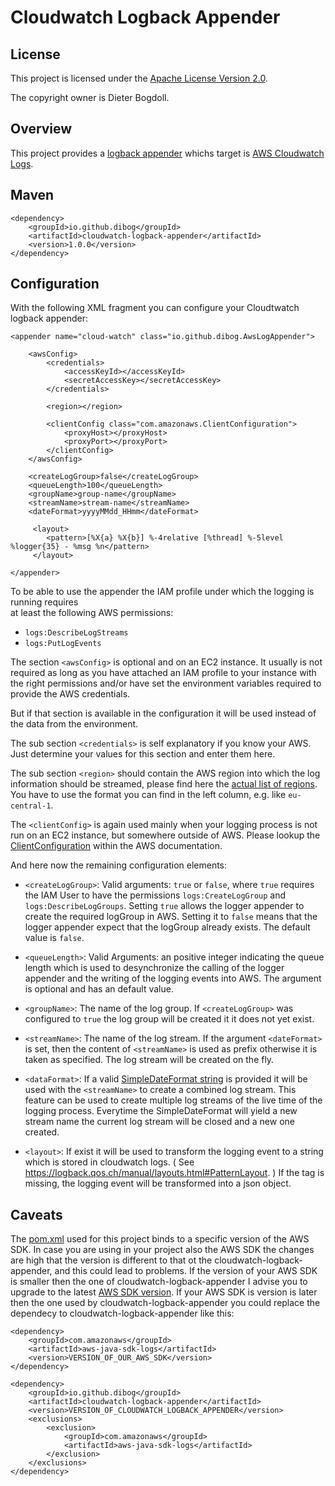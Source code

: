 Cloudwatch Logback Appender
===========================

## License

This project is licensed under the [Apache License Version 2.0](https://www.apache.org/licenses/LICENSE-2.0.html).

The copyright owner is Dieter Bogdoll.

## Overview
This project provides a [logback appender](https://logback.qos.ch/) whichs target is [AWS Cloudwatch Logs](https://docs.aws.amazon.com/AmazonCloudWatch/latest/logs/WhatIsCloudWatchLogs.html).

## Maven

    <dependency>
        <groupId>io.github.dibog</groupId>
        <artifactId>cloudwatch-logback-appender</artifactId>
        <version>1.0.0</version>
    </dependency>

## Configuration
With the following XML fragment you can configure your Cloudtwatch logback appender:

    <appender name="cloud-watch" class="io.github.dibog.AwsLogAppender">

        <awsConfig>
            <credentials>
                <accessKeyId></accessKeyId>
                <secretAccessKey></secretAccessKey>
            </credentials>

            <region></region>

            <clientConfig class="com.amazonaws.ClientConfiguration">
                <proxyHost></proxyHost>
                <proxyPort></proxyPort>
            </clientConfig>
        </awsConfig>

        <createLogGroup>false</createLogGroup>
        <queueLength>100</queueLength>
        <groupName>group-name</groupName>
        <streamName>stream-name</streamName>
        <dateFormat>yyyyMMdd_HHmm</dateFormat>
        
         <layout>
            <pattern>[%X{a} %X{b}] %-4relative [%thread] %-5level %logger{35} - %msg %n</pattern>
         </layout>

    </appender>
    
To be able to use the appender the IAM profile under which the logging is running requires    
at least the following AWS permissions:
* ``logs:DescribeLogStreams``
* ``logs:PutLogEvents``

The section ``<awsConfig>`` is optional and on an EC2 instance. It usually is not required as long
as you have attached an IAM profile to your instance with the right permissions and/or have
set the environment variables required to provide the AWS credentials.

But if that section is available in the configuration it will be used instead of the data
from the environment.

The sub section ``<credentials>`` is self explanatory if you know your AWS. Just determine your values for this 
section and enter them here.

The sub section ``<region>`` should contain the AWS region into which the log information
should be streamed, please find here the [actual list of regions](https://docs.aws.amazon.com/AWSEC2/latest/UserGuide/using-regions-availability-zones.html#available_regions).
You have to use the format you can find in the left column, e.g. like ``eu-central-1``.

The ``<clientConfig>`` is again used mainly when your logging process is not run on an EC2 instance,
but somewhere outside of AWS. Please lookup the [ClientConfiguration](https://docs.aws.amazon.com/AWSJavaSDK/latest/javadoc/com/amazonaws/ClientConfiguration.html) within the AWS documentation.

And here now the remaining configuration elements:

* ``<createLogGroup>``: Valid arguments: ``true`` or ``false``, where ``true`` requires the IAM User to have 
the permissions ``logs:CreateLogGroup`` and ``logs:DescribeLogGroups``. Setting ``true`` allows the logger appender
to create the required logGroup in AWS. Setting it to ``false`` means that the logger appender expect
that the logGroup already exists. The default value is ``false``.

* ``<queueLength>``: Valid Arguments: an positive integer indicating the queue length which is used 
to desynchronize the calling of the logger appender and the writing of the logging events into AWS.
The argument is optional and has an default value.

* ``<groupName>``: The name of the log group. If ``<createLogGroup>`` was configured to ``true`` the log group
will be created it it does not yet exist. 

* ``<streamName>``: The name of the log stream. If the argument ``<dateFormat>`` is set, then the
content of ``<streamName>`` is used as prefix otherwise it is taken as specified. The log stream will
be created on the fly. 

* ``<dataFormat>``: If a valid [SimpleDateFormat string](https://docs.oracle.com/javase/7/docs/api/java/text/SimpleDateFormat.html) is
provided it will be used with the ``<streamName>`` to create a combined log stream. This feature
can be used to create multiple log streams of the live time of the logging process. Everytime the
SimpleDateFormat will yield a new stream name the current log stream will be closed and a new
one created.

* ``<layout>``: If exist it will be used to transform the logging event to a string which is stored in cloudwatch logs.
( See https://logback.qos.ch/manual/layouts.html#PatternLayout. ) 
If the tag is missing, the logging event will be transformed into a json object.


## Caveats

The [pom.xml](pom.xml) used for this project binds to a specific version of the AWS SDK.
In case you are using in your project also the AWS SDK the changes are high that the
version is different to that ot the cloudwatch-logback-appender, and this could lead to problems.
If the version of your AWS SDK is smaller then the one of cloudwatch-logback-appender I advise 
you to upgrade to the latest [AWS SDK version](https://mvnrepository.com/artifact/com.amazonaws/aws-java-sdk).
If your AWS SDK is version is later then the one used by cloudwatch-logback-appender you could
replace the dependecy to cloudwatch-logback-appender like this:

    <dependency>
        <groupId>com.amazonaws</groupId>
        <artifactId>aws-java-sdk-logs</artifactId>
        <version>VERSION_OF_OUR_AWS_SDK</version>
    </dependency>
    
    <dependency>
        <groupId>io.github.dibog</groupId>
        <artifactId>cloudwatch-logback-appender</artifactId>
        <version>VERSION_OF_CLOUDWATCH_LOGBACK_APPENDER</version>
        <exclusions>
            <exclusion>
                <groupId>com.amazonaws</groupId>
                <artifactId>aws-java-sdk-logs</artifactId>
            </exclusion>
        </exclusions>
    </dependency>
